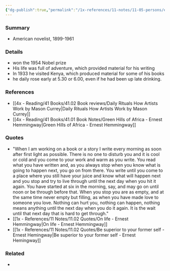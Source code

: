 ```yaml
---
{"dg-publish":true,"permalink":"/1x-references/11-notes/11-05-persons/ernest-hemmingway/","title":"Ernest Hemmingway","noteIcon":""}
---
```



### Summary
- American novelist, 1899-1961

### Details
- won the 1954 Nobel prize
- His life was full of adventure, which provided material for his writing
- In 1933 he visited Kenya, which produced material for some of his books
- he daily rose early at 5.30 or 6.00, even if he had been up late drinking.

### References
- [[4x - Reading/41 Books/41.02 Book reviews/Daily Rituals How Artists Work by Mason Currey\|Daily Rituals How Artists Work by Mason Currey]]
- [[4x - Reading/41 Books/41.01 Book Notes/Green Hills of Africa - Ernest Hemmingway\|Green Hills of Africa - Ernest Hemmingway]]

### Quotes
- "When I am working on a book or a story I write every morning as soon after first light as possible. There is no one to disturb you and it is cool or cold and you come to your work and warm as you write. You read what you have written and, as you always stop when you know what is going to happen next, you go on from there. You write until you come to a place where you still have your juice and know what will happen next and you stop and try to live through until the next day when you hit it again. You have started at six in the morning, say, and may go on until noon or be through before that. When you stop you are as empty, and at the same time never empty but filling, as when you have made love to someone you love. Nothing can hurt you, nothing can happen, nothing means anything until the next day when you do it again. It is the wait until that next day that is hard to get through."
- [[1x - References/11 Notes/11.02 Quotes/On life - Ernest Hemmingway\|On life - Ernest Hemmingway]]
- [[1x - References/11 Notes/11.02 Quotes/Be superior to your former self - Ernest Hemingway\|Be superior to your former self - Ernest Hemingway]]

### Related
- 